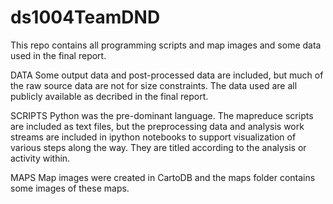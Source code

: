 # ds1004TeamDND

This repo contains all programming scripts and map images and some data used in the final report.

DATA
Some output data and post-processed data are included, but much of the raw source data are not for size constraints. The data used are all publicly available as decribed in the final report.

SCRIPTS
Python was the pre-dominant language. The mapreduce scripts are included as text files, but the preprocessing data and analysis work streams are included in ipython notebooks to support visualization of various steps along the way. They are titled according to the analysis or activity within.

MAPS
Map images were created in CartoDB and the maps folder contains some images of these maps.


